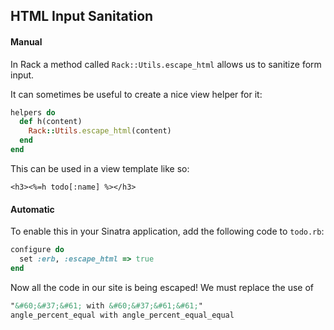 ## HTML Input Sanitation
#### Manual
In Rack a method called `Rack::Utils.escape_html` allows us to sanitize form input.

It can sometimes be useful to create a nice view helper for it:

```ruby
helpers do
  def h(content)
    Rack::Utils.escape_html(content)
  end
end
```

This can be used in a view template like so:

```markup
<h3><%=h todo[:name] %></h3>
```

#### Automatic
To enable this in your Sinatra application, add the following code to `todo.rb`:

```ruby
configure do
  set :erb, :escape_html => true
end
```

Now all the code in our site is being escaped! We must replace the use of
```html
"&#60;&#37;&#61; with &#60;&#37;&#61;&#61;"
angle_percent_equal with angle_percent_equal_equal
```
